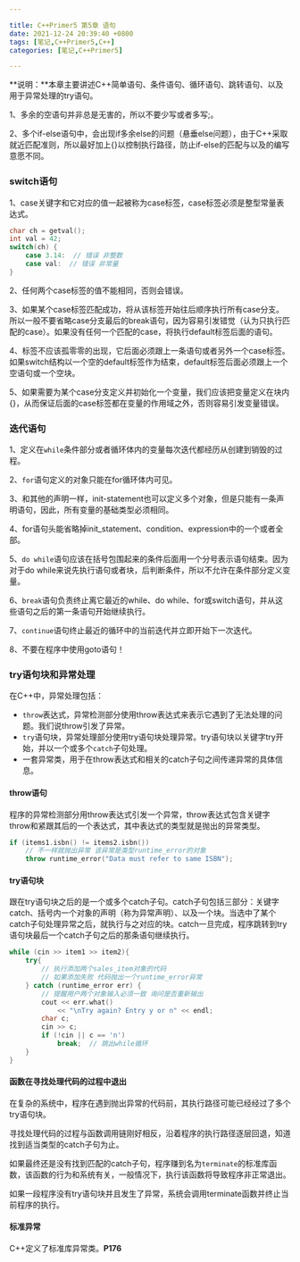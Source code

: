```yaml
---

title: C++Primer5 第5章 语句
date: 2021-12-24 20:39:40 +0800
tags: [笔记,C++Primer5,C++]
categories: [笔记,C++Primer5]

---
```


**说明：**本章主要讲述C++简单语句、条件语句、循环语句、跳转语句、以及用于异常处理的try语句。

1、多余的空语句并非总是无害的，所以不要少写或者多写;。

2、多个if-else语句中，会出现if多余else的问题（悬垂else问题），由于C++采取就近匹配准则，所以最好加上{}以控制执行路径，防止if-else的匹配与以及的编写意愿不同。

### switch语句

1、case关键字和它对应的值一起被称为case标签，case标签必须是整型常量表达式。

```c++
char ch = getval();
int val = 42;
switch(ch) {
    case 3.14:  // 错误 非整数
    case val:  // 错误 非常量
}
```

2、任何两个case标签的值不能相同，否则会错误。

3、如果某个case标签匹配成功，将从该标签开始往后顺序执行所有case分支。所以一般不要省略case分支最后的break语句，因为容易引发错觉（认为只执行匹配的case）。如果没有任何一个匹配的case，将执行default标签后面的语句。

4、标签不应该孤零零的出现，它后面必须跟上一条语句或者另外一个case标签。如果switch结构以一个空的default标签作为结束，default标签后面必须跟上一个空语句或一个空块。

5、如果需要为某个case分支定义并初始化一个变量，我们应该把变量定义在块内{}，从而保证后面的case标签都在变量的作用域之外，否则容易引发变量错误。

### 迭代语句

1、定义在`while`条件部分或者循环体内的变量每次迭代都经历从创建到销毁的过程。

2、`for`语句定义的对象只能在for循环体内可见。

3、和其他的声明一样，init-statement也可以定义多个对象，但是只能有一条声明语句，因此，所有变量的基础类型必须相同。

4、for语句头能省略掉init_statement、condition、expression中的一个或者全部。

5、`do while`语句应该在括号包围起来的条件后面用一个分号表示语句结束。因为对于do while来说先执行语句或者块，后判断条件，所以不允许在条件部分定义变量。

6、`break`语句负责终止离它最近的while、do while、for或switch语句，并从这些语句之后的第一条语句开始继续执行。

7、`continue`语句终止最近的循环中的当前迭代并立即开始下一次迭代。

8、不要在程序中使用goto语句！

### try语句块和异常处理

在C++中，异常处理包括：

* `throw`表达式，异常检测部分使用throw表达式来表示它遇到了无法处理的问题。我们说throw引发了异常。
* `try`语句块，异常处理部分使用try语句块处理异常。try语句块以关键字try开始，并以一个或多个`catch`子句处理。
* 一套异常类，用于在throw表达式和相关的catch子句之间传递异常的具体信息。

#### throw语句

程序的异常检测部分用throw表达式引发一个异常，throw表达式包含关键字throw和紧跟其后的一个表达式，其中表达式的类型就是抛出的异常类型。

```c++
if (items1.isbn() != items2.isbn())
    // 不一样就抛出异常 该异常是类型runtime_error的对象
    throw runtime_error("Data must refer to same ISBN");
```

#### try语句块

跟在try语句块之后的是一个或多个catch子句。catch子句包括三部分：关键字catch、括号内一个对象的声明（称为异常声明）、以及一个块。当选中了某个catch子句处理异常之后，就执行与之对应的块。catch一旦完成，程序跳转到try语句块最后一个catch子句之后的那条语句继续执行。

```c++
while (cin >> item1 >> item2){
	try{
		// 执行添加两个sales_item对象的代码
        // 如果添加失败 代码抛出一个runtime_error异常
    } catch (runtime_error err) {
		// 提醒用户两个对象输入必须一致 询问是否重新输出
        cout << err.what()
            << "\nTry again? Entry y or n" << endl;
        char c;
        cin >> c;
        if (!cin || c == 'n')
            break;  // 跳出while循环
    }
}
```

#### 函数在寻找处理代码的过程中退出

在复杂的系统中，程序在遇到抛出异常的代码前，其执行路径可能已经经过了多个try语句块。

寻找处理代码的过程与函数调用链刚好相反，沿着程序的执行路径逐层回退，知道找到适当类型的catch子句为止。

如果最终还是没有找到匹配的catch子句，程序赚到名为`terminate`的标准库函数，该函数的行为和系统有关，一般情况下，执行该函数将导致程序非正常退出。

如果一段程序没有try语句块并且发生了异常，系统会调用terminate函数并终止当前程序的执行。

#### 标准异常

C++定义了标准库异常类。**P176**

